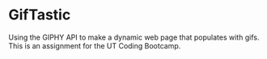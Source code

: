 # GifTastic
Using the GIPHY API to make a dynamic web page that populates with gifs. This is an assignment for the UT Coding Bootcamp.

